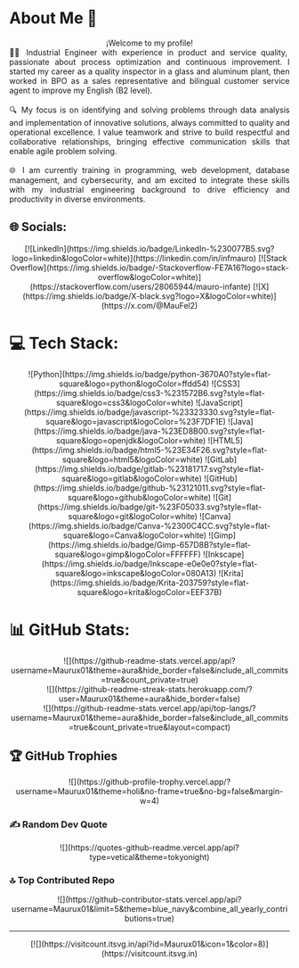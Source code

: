 # About Me 🙌

<div style="text-align:center">
  ¡Welcome to my profile!
</div>

<div style="text-align: justify;">
  👨‍💻 Industrial Engineer with experience in product and service quality, passionate about process optimization and continuous improvement. I started my career as a quality inspector in a glass and aluminum plant, then worked in BPO as a sales representative and bilingual customer service agent to improve my English (B2 level).<br><br>🔍 My focus is on identifying and solving problems through data analysis and implementation of innovative solutions, always committed to quality and operational excellence. I value teamwork and strive to build respectful and collaborative relationships, bringing effective communication skills that enable agile problem solving.<br><br>🌐 I am currently training in programming, web development, database management, and cybersecurity, and am excited to integrate these skills with my industrial engineering background to drive efficiency and productivity in diverse environments.
</div>

## 🌐 Socials:
<div style="text-align:center">
  [![LinkedIn](https://img.shields.io/badge/LinkedIn-%230077B5.svg?logo=linkedin&logoColor=white)](https://linkedin.com/in/infmauro)  
  [![Stack Overflow](https://img.shields.io/badge/-Stackoverflow-FE7A16?logo=stack-overflow&logoColor=white)](https://stackoverflow.com/users/28065944/mauro-infante)  
  [![X](https://img.shields.io/badge/X-black.svg?logo=X&logoColor=white)](https://x.com/@MauFel2)
</div>

# 💻 Tech Stack:
<div style="text-align:center">
  ![Python](https://img.shields.io/badge/python-3670A0?style=flat-square&logo=python&logoColor=ffdd54)  
  ![CSS3](https://img.shields.io/badge/css3-%231572B6.svg?style=flat-square&logo=css3&logoColor=white)  
  ![JavaScript](https://img.shields.io/badge/javascript-%23323330.svg?style=flat-square&logo=javascript&logoColor=%23F7DF1E)  
  ![Java](https://img.shields.io/badge/java-%23ED8B00.svg?style=flat-square&logo=openjdk&logoColor=white)  
  ![HTML5](https://img.shields.io/badge/html5-%23E34F26.svg?style=flat-square&logo=html5&logoColor=white)  
  ![GitLab](https://img.shields.io/badge/gitlab-%23181717.svg?style=flat-square&logo=gitlab&logoColor=white)  
  ![GitHub](https://img.shields.io/badge/github-%23121011.svg?style=flat-square&logo=github&logoColor=white)  
  ![Git](https://img.shields.io/badge/git-%23F05033.svg?style=flat-square&logo=git&logoColor=white)  
  ![Canva](https://img.shields.io/badge/Canva-%2300C4CC.svg?style=flat-square&logo=Canva&logoColor=white)  
  ![Gimp](https://img.shields.io/badge/Gimp-657D8B?style=flat-square&logo=gimp&logoColor=FFFFFF)  
  ![Inkscape](https://img.shields.io/badge/Inkscape-e0e0e0?style=flat-square&logo=inkscape&logoColor=080A13)  
  ![Krita](https://img.shields.io/badge/Krita-203759?style=flat-square&logo=krita&logoColor=EEF37B)
</div>

# 📊 GitHub Stats:
<div style="text-align:center">
  ![](https://github-readme-stats.vercel.app/api?username=Maurux01&theme=aura&hide_border=false&include_all_commits=true&count_private=true)<br/>
  ![](https://github-readme-streak-stats.herokuapp.com/?user=Maurux01&theme=aura&hide_border=false)<br/>
  ![](https://github-readme-stats.vercel.app/api/top-langs/?username=Maurux01&theme=aura&hide_border=false&include_all_commits=true&count_private=true&layout=compact)
</div>

## 🏆 GitHub Trophies
<div style="text-align:center">
  ![](https://github-profile-trophy.vercel.app/?username=Maurux01&theme=holi&no-frame=true&no-bg=false&margin-w=4)
</div>

### ✍️ Random Dev Quote
<div style="text-align:center">
  ![](https://quotes-github-readme.vercel.app/api?type=vetical&theme=tokyonight)
</div>

### 🔝 Top Contributed Repo
<div style="text-align:center">
  ![](https://github-contributor-stats.vercel.app/api?username=Maurux01&limit=5&theme=blue_navy&combine_all_yearly_contributions=true)
</div>

---
<div style="text-align:center">
  [![](https://visitcount.itsvg.in/api?id=Maurux01&icon=1&color=8)](https://visitcount.itsvg.in)
</div>

<!-- Proudly created with GPRM ( https://gprm.itsvg.in ) -->
